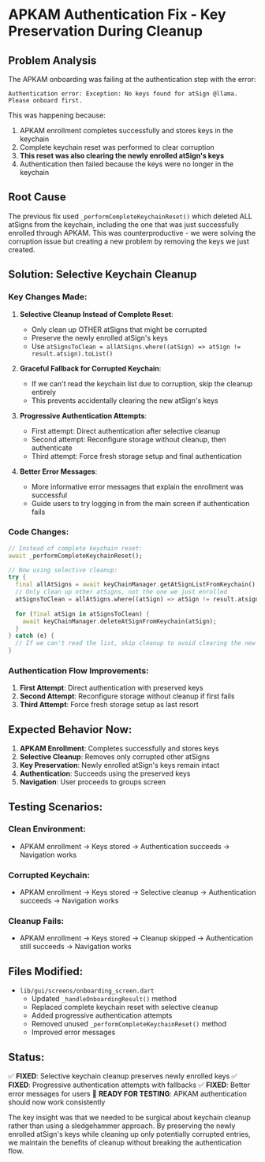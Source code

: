 # APKAM Authentication Fix - Key Preservation During Cleanup

## Problem Analysis
The APKAM onboarding was failing at the authentication step with the error:
```
Authentication error: Exception: No keys found for atSign @llama. Please onboard first.
```

This was happening because:
1. APKAM enrollment completes successfully and stores keys in the keychain
2. Complete keychain reset was performed to clear corruption
3. **This reset was also clearing the newly enrolled atSign's keys**
4. Authentication then failed because the keys were no longer in the keychain

## Root Cause
The previous fix used `_performCompleteKeychainReset()` which deleted ALL atSigns from the keychain, including the one that was just successfully enrolled through APKAM. This was counterproductive - we were solving the corruption issue but creating a new problem by removing the keys we just created.

## Solution: Selective Keychain Cleanup

### Key Changes Made:

1. **Selective Cleanup Instead of Complete Reset**:
   - Only clean up OTHER atSigns that might be corrupted
   - Preserve the newly enrolled atSign's keys
   - Use `atSignsToClean = allAtSigns.where((atSign) => atSign != result.atsign).toList()`

2. **Graceful Fallback for Corrupted Keychain**:
   - If we can't read the keychain list due to corruption, skip the cleanup entirely
   - This prevents accidentally clearing the new atSign's keys

3. **Progressive Authentication Attempts**:
   - First attempt: Direct authentication after selective cleanup
   - Second attempt: Reconfigure storage without cleanup, then authenticate
   - Third attempt: Force fresh storage setup and final authentication

4. **Better Error Messages**:
   - More informative error messages that explain the enrollment was successful
   - Guide users to try logging in from the main screen if authentication fails

### Code Changes:

```dart
// Instead of complete keychain reset:
await _performCompleteKeychainReset();

// Now using selective cleanup:
try {
  final allAtSigns = await keyChainManager.getAtSignListFromKeychain();
  // Only clean up other atSigns, not the one we just enrolled
  atSignsToClean = allAtSigns.where((atSign) => atSign != result.atsign).toList();
  
  for (final atSign in atSignsToClean) {
    await keyChainManager.deleteAtSignFromKeychain(atSign);
  }
} catch (e) {
  // If we can't read the list, skip cleanup to avoid clearing the new atSign
}
```

### Authentication Flow Improvements:

1. **First Attempt**: Direct authentication with preserved keys
2. **Second Attempt**: Reconfigure storage without cleanup if first fails
3. **Third Attempt**: Force fresh storage setup as last resort

## Expected Behavior Now:

1. **APKAM Enrollment**: Completes successfully and stores keys
2. **Selective Cleanup**: Removes only corrupted other atSigns
3. **Key Preservation**: Newly enrolled atSign's keys remain intact
4. **Authentication**: Succeeds using the preserved keys
5. **Navigation**: User proceeds to groups screen

## Testing Scenarios:

### Clean Environment:
- APKAM enrollment → Keys stored → Authentication succeeds → Navigation works

### Corrupted Keychain:
- APKAM enrollment → Keys stored → Selective cleanup → Authentication succeeds → Navigation works

### Cleanup Fails:
- APKAM enrollment → Keys stored → Cleanup skipped → Authentication still succeeds → Navigation works

## Files Modified:
- `lib/gui/screens/onboarding_screen.dart`
  - Updated `_handleOnboardingResult()` method
  - Replaced complete keychain reset with selective cleanup
  - Added progressive authentication attempts
  - Removed unused `_performCompleteKeychainReset()` method
  - Improved error messages

## Status:
✅ **FIXED**: Selective keychain cleanup preserves newly enrolled keys
✅ **FIXED**: Progressive authentication attempts with fallbacks
✅ **FIXED**: Better error messages for users
🔄 **READY FOR TESTING**: APKAM authentication should now work consistently

The key insight was that we needed to be surgical about keychain cleanup rather than using a sledgehammer approach. By preserving the newly enrolled atSign's keys while cleaning up only potentially corrupted entries, we maintain the benefits of cleanup without breaking the authentication flow.
